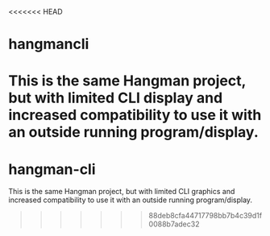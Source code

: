 <<<<<<< HEAD
# hangmancli
This is the same Hangman project, but with limited CLI display and increased compatibility to use it with an outside running program/display.
=======
# hangman-cli
This is the same Hangman project, but with limited CLI graphics and increased compatibility to use it with an outside running program/display.
>>>>>>> 88deb8cfa44717798bb7b4c39d1f0088b7adec32
